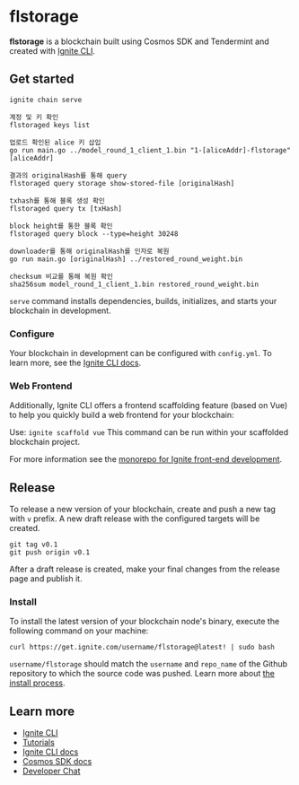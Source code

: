 # flstorage
**flstorage** is a blockchain built using Cosmos SDK and Tendermint and created with [Ignite CLI](https://ignite.com/cli).

## Get started

```
ignite chain serve

계정 및 키 확인
flstoraged keys list

업로드 확인된 alice 키 삽입
go run main.go ../model_round_1_client_1.bin "1-[aliceAddr]-flstorage" [aliceAddr]

결과의 originalHash를 통해 query 
flstoraged query storage show-stored-file [originalHash]

txhash를 통해 블록 생성 확인 
flstoraged query tx [txHash]

block height를 통한 블록 확인
flstoraged query block --type=height 30248

downloader를 통해 originalHash를 인자로 복원
go run main.go [originalHash] ../restored_round_weight.bin

checksum 비교를 통해 복원 확인
sha256sum model_round_1_client_1.bin restored_round_weight.bin
```

`serve` command installs dependencies, builds, initializes, and starts your blockchain in development.

### Configure

Your blockchain in development can be configured with `config.yml`. To learn more, see the [Ignite CLI docs](https://docs.ignite.com).

### Web Frontend

Additionally, Ignite CLI offers a frontend scaffolding feature (based on Vue) to help you quickly build a web frontend for your blockchain:

Use: `ignite scaffold vue`
This command can be run within your scaffolded blockchain project.


For more information see the [monorepo for Ignite front-end development](https://github.com/ignite/web).

## Release
To release a new version of your blockchain, create and push a new tag with `v` prefix. A new draft release with the configured targets will be created.

```
git tag v0.1
git push origin v0.1
```

After a draft release is created, make your final changes from the release page and publish it.

### Install
To install the latest version of your blockchain node's binary, execute the following command on your machine:

```
curl https://get.ignite.com/username/flstorage@latest! | sudo bash
```
`username/flstorage` should match the `username` and `repo_name` of the Github repository to which the source code was pushed. Learn more about [the install process](https://github.com/ignite/installer).

## Learn more

- [Ignite CLI](https://ignite.com/cli)
- [Tutorials](https://docs.ignite.com/guide)
- [Ignite CLI docs](https://docs.ignite.com)
- [Cosmos SDK docs](https://docs.cosmos.network)
- [Developer Chat](https://discord.com/invite/ignitecli)
